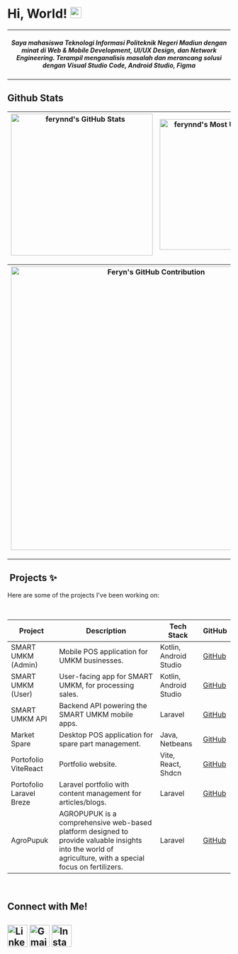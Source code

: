 # Hi, World! [<img src="https://media.giphy.com/media/hvRJCLFzcasrR4ia7z/giphy.gif" width="25px" height="25px">](https://github.com/ferynnd)

---

<h5 align="center">Saya mahasiswa Teknologi Informasi Politeknik Negeri Madiun dengan minat di Web & Mobile Development, UI/UX Design, dan Network Engineering. Terampil menganalisis masalah dan merancang solusi dengan Visual Studio Code, Android Studio, Figma </h5>

---

##  Github Stats

| <img align="center" width="320px" src="![](http://github-profile-summary-cards.vercel.app/api/cards/stats?username=ferynnd&theme=blueberry)" alt="ferynnd's GitHub Stats"> | <img align="center" width="295px" src="![](http://github-profile-summary-cards.vercel.app/api/cards/repos-per-language?username=ferynnd&theme=blueberry)" alt="ferynnd's Most Used Language">
| ------------- | ------------- |

| <img align="center" width="640px" src="![](http://github-profile-summary-cards.vercel.app/api/cards/profile-details?username=ferynnd&theme=blueberry)" alt="Feryn's GitHub Contribution">
| ------------- |

---

## ️ Projects ✨

Here are some of the projects I've been working on:

<br>

<div align="center">

| Project | Description | Tech Stack | GitHub |
|---|---|---|---|
| SMART UMKM (Admin) | Mobile POS application for UMKM businesses. | Kotlin, Android Studio | [GitHub](https://github.com/ferynnd/SMART_UMKM) |
| SMART UMKM (User) | User-facing app for SMART UMKM, for processing sales. | Kotlin, Android Studio | [GitHub](https://github.com/ferynnd/SMART_UMKM_USER) |
| SMART UMKM API | Backend API powering the SMART UMKM mobile apps. | Laravel | [GitHub](https://github.com/ferynnd/SMART_UMKM_API) |
| Market Spare | Desktop POS application for spare part management. | Java, Netbeans | [GitHub](https://github.com/ferynnd/MarketSpare) |
| Portofolio ViteReact | Portfolio website. | Vite, React, Shdcn | [GitHub](https://github.com/ferynnd/portofolio-vite) |
| Portofolio Laravel Breze | Laravel portfolio with content management for articles/blogs. | Laravel | [GitHub](https://github.com/ferynnd/brezePortofolio) |
| AgroPupuk | AGROPUPUK is a comprehensive web-based platform designed to provide valuable insights into the world of agriculture, with a special focus on fertilizers. | Laravel | [GitHub](https://github.com/hamdaniqhmqd/AgroPupuk) |


</div>

<br>

## Connect with Me!

<a href="https://www.linkedin.com/in/ferryfernandoo" target="blank"><img align="center" src="https://cdn1.iconfinder.com/data/icons/logotypes/32/square-linkedin-512.png" alt="LinkedIn" height="50" width="45" /></a>
<a href="mailto:ferynndaru@gmail.com" target="blank"><img align="center" src="https://cdn1.iconfinder.com/data/icons/google-new-logos-1/32/gmail_new_logo-512.png" alt="Gmail" height="50" width="45" /></a> <a href="https://www.instagram.com/ferynnd" target="_blank"><img align="center" src="https://cdn4.iconfinder.com/data/icons/logos-brands-7/512/instagram_icon-instagram_buttoninstegram-512.png" alt="Instagram" height="50" width="45" /></a>
---

